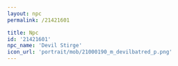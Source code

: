 ```yaml
---
layout: npc
permalink: /21421601

title: Npc
id: '21421601'
npc_name: 'Devil Stirge'
icon_url: 'portrait/mob/21000190_m_devilbatred_p.png'
---
```

